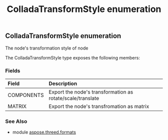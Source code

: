 ﻿---
title: ColladaTransformStyle enumeration
second_title: Aspose.3D for Python via .NET API References
description: 
type: docs
weight: 330
url: /python-net/aspose.threed.formats/colladatransformstyle/
is_root: false
---

## ColladaTransformStyle enumeration

The node's transformation style of node



The ColladaTransformStyle type exposes the following members:

### Fields
| Field | Description |
| :- | :- |
| COMPONENTS | Export the node's transformation as rotate/scale/translate |
| MATRIX | Export the node's transfromation as matrix |


### See Also

* module [aspose.threed.formats](../)
